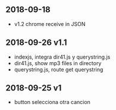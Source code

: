 ## 2018-09-18
* v1.2 chrome receive in JSON
  
## 2018-09-26  v1.1
* indexjs, integra dir41.js y querystring.js
* dir41.js, show mp3 files in directory
* querystring.js, route get querystring

## 2018-09-25  v1
* button selecciona otra cancion